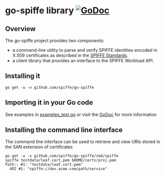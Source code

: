 # go-spiffe library [![GoDoc](https://godoc.org/github.com/spiffe/go-spiffe?status.svg)](https://godoc.org/github.com/spiffe/go-spiffe)

## Overview

The go-spiffe project provides two components:
- a command-line utility to parse and verify SPIFFE
identities encoded in X.509 certificates as described in the
[SPIFFE Standards](https://github.com/spiffe/spiffe/tree/master/standards).
- a client library that provides an interface to the SPIFFE Workload API.

## Installing it
```shell
go get -u -v github.com/spiffe/go-spiffe
```

## Importing it in your Go code

See examples in [examples_test.go](./example_test.go)
or visit the [GoDoc](https://godoc.org/github.com/spiffe/go-spiffe) for more information

## Installing the command line interface
The command line interface can be used to retrieve and view URIs stored
in the SAN extension of certificates

```shell
go get -u -v github.com/spiffe/go-spiffe/cmd/spiffe
spiffe testdata/leaf.cert.pem $HOME/certs/proj.pem
Path:: #1: "testdata/leaf.cert.pem"
  URI #1: "spiffe://dev.acme.com/path/service"
```
